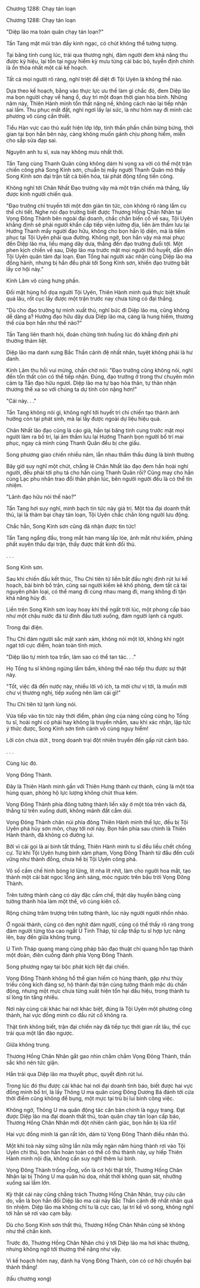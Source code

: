 




Chương 1288: Chạy tán loạn


Chương 1288: Chạy tán loạn

"Diệp lão ma toàn quân chạy tán loạn?"

Tần Tang mặt mũi tràn đầy kinh ngạc, có chút không thể tưởng tượng.

Tại băng tinh cung lúc, trải qua thương nghị, đám người đem khả năng thu được kỳ hiệu, lại tồn tại nguy hiểm kỳ mưu từng cái bác bỏ, tuyển định chính là ổn thỏa nhất một cái kế hoạch.

Tất cả mọi người rõ ràng, nghĩ triệt để diệt đi Tội Uyên là không thể nào.

Dựa theo kế hoạch, bằng vào thực lực ưu thế làm gì chắc đó, đem Diệp lão ma bọn người chạy về hang ổ, duy trì một đoạn thời gian hòa bình. Những năm này, Thiên Hành minh tổn thất nặng nề, không cách nào lại tiếp nhận sai lầm. Thu phục mất đất, nghỉ ngơi lấy lại sức, là như hôm nay đi minh các phương vô cùng cần thiết.

Tiểu Hàn vực cao thủ xuất hiện lớp lớp, tinh thần phấn chấn bừng bừng, thời gian tại bọn hắn bên này, càng không muốn gánh chịu phong hiểm, miễn cho sắp sửa đạp sai.

Nguyên anh tu sĩ, xưa nay không mưu nhất thời.

Tần Tang cùng Thanh Quân cũng không dám hi vọng xa vời có thể một trận chiến công phá Song Kính sơn, chuẩn bị mấy người Thanh Quân mò thấy Song Kính sơn đại trận tất cả biến hóa, tái phát động tổng tiến công.

Không nghĩ tới Chân Nhất Đạo trường vậy mà một trận chiến mà thắng, lấy được kinh người chiến quả.

"Đạo trưởng chỉ truyền tới một đơn giản tin tức, còn không rõ ràng lắm cụ thể chi tiết. Nghe nói đạo trưởng biết được Thương Hồng Chân Nhân tại Vọng Đông Thành bên ngoài đại doanh, chắc chắn biến cố về sau, Tội Uyên khẳng định sẽ phái người khẩn cấp tiếp viện lưỡng địa, liền âm thầm lưu lại Hướng Thanh mấy người đạo hữu, không cho bọn hắn lộ diện, mà là tiềm phục tại Tội Uyên phải qua đường. Không ngờ, bọn hắn vậy mà mai phục đến Diệp lão ma, liều mạng dây dưa, thẳng đến đạo trưởng đuổi tới. Một phen kịch chiến về sau, Diệp lão ma trước mặt mọi người thổ huyết, dẫn đến Tội Uyên quân tâm đại loạn. Đan Tống hai người xác nhận cùng Diệp lão ma đồng hành, nhưng bị hắn đều phái tới Song Kính sơn, khiến đạo trường bắt lấy cơ hội này."

Kính Lâm vô cùng hưng phấn.

Đối mặt hùng hổ dọa người Tội Uyên, Thiên Hành minh quả thực biệt khuất quá lâu, rốt cục lấy được một trận trước nay chưa từng có đại thắng.

"Dù cho đạo trưởng tự mình xuất thủ, nghĩ bức đi Diệp lão ma, cũng không dễ dàng a? Hướng đạo hữu dây dưa Diệp lão ma, càng là hung hiểm, thương thế của bọn hắn như thế nào?"

Tần Tang liên thanh hỏi, đoán chừng tình huống lúc đó khẳng định phi thường thảm liệt.

Diệp lão ma danh xưng Bắc Thần cảnh đệ nhất nhân, tuyệt không phải là hư danh.

Kính Lâm thu hồi vui mừng, chần chờ nói: "Đạo trưởng cũng không nói, nghĩ đến tổn thất còn có thể tiếp nhận. Đúng, đạo trưởng ở trong thư chuyên môn cảm tạ Tần đạo hữu ngươi. Diệp lão ma tự bạo hóa thân, tự thân nhận thương thế xa so với chúng ta dự tính còn nặng hơn!"

"Cái này. . ."

Tần Tang không nói gì, không nghĩ tới huyết trì chi chiến tạo thành ảnh hưởng còn tại phát sinh, mà lại lấy được ngoài dự liệu hiệu quả.

Chân Nhất lão đạo cũng là cáo già, hắn tại băng tinh cung trước mặt mọi người làm ra bố trí, lại âm thầm lưu lại Hướng Thanh bọn người bố trí mai phục, ngay cả mình cùng Thanh Quân đều bị che giấu.

Song phương giao chiến nhiều năm, lẫn nhau thẩm thấu đúng là bình thường

Bây giờ suy nghĩ một chút, chẳng lẽ Chân Nhất lão đạo đem hắn hoài nghi người, đều phái tới phụ tá cho hắn cùng Thanh Quân rồi? Cũng may cho hắn cùng Lạc phu nhân trao đổi thân phận lúc, bên người người đều là có thể tín nhiệm.

"Lãnh đạo hữu nói thế nào?"

Tần Tang hơi suy nghĩ, minh bạch tin tức này giá trị. Một tòa đại doanh thất thủ, lại là thảm bại chạy tán loạn, Tội Uyên chắc chắn lòng người lưu động.

Chắc hẳn, Song Kính sơn cũng đã nhận được tin tức!

Tần Tang ngẩng đầu, trong mắt hàn mang lấp lóe, ánh mắt như kiếm, phảng phất xuyên thấu đại trận, thấy được thất kinh đối thủ.

. . .

Song Kính sơn.

Sau khi chiến đấu kết thúc, Thu Chỉ tiên tử liền bắt đầu nghị định rút lui kế hoạch, bài binh bố trận, cũng sai người kiểm kê khố phòng, đem tất cả tài nguyên phân loại, có thể mang đi cùng nhau mang đi, mang không đi tận khả năng hủy đi.

Liền trên Song Kính sơn loay hoay khí thế ngất trời lúc, một phong cấp báo như một chậu nước đá từ đỉnh đầu tưới xuống, đám người lạnh cả người.

Trong đại điện.

Thu Chỉ đám người sắc mặt xanh xám, không nói một lời, không khí ngột ngạt tới cực điểm, hoàn toàn tĩnh mịch.

"Diệp lão tự mình tọa trấn, làm sao có thể tan tác. . ."

Họ Tống tu sĩ không ngừng lẩm bẩm, không thể nào tiếp thu được sự thật này.

"Tốt, việc đã đến nước này, nhiều lời vô ích, ta mời chư vị tới, là muốn mời chư vị thương nghị, tiếp xuống nên làm cái gì!"

Thu Chỉ tiên tử lạnh lùng nói.

Vừa tiếp vào tin tức này thời điểm, phản ứng của nàng cũng cùng họ Tống tu sĩ, hoài nghi có phải hay không là truyền nhầm, sau khi xác nhận, lập tức ý thức được, Song Kính sơn tình cảnh vô cùng nguy hiểm!

Lời còn chưa dứt , trong doanh trại đột nhiên truyền đến gấp rút cảnh báo.

. . .

Cùng lúc đó.

Vọng Đông Thành.

Đây là Thiên Hành minh gần với Thiên Hưng thành cự thành, cũng là một tòa hùng quan, phòng hộ lực lượng không chút thua kém.

Vọng Đông Thành phía đông tường thành liền xây ở một tòa trên vách đá, thẳng từ trên xuống dưới, không mảnh đất cắm dùi.

Vọng Đông Thành chân núi phía đông Thiên Hành minh thế lực, đều bị Tội Uyên phá hủy sơn môn, chạy tới nơi này. Bọn hắn phía sau chính là Thiên Hành thành, đã không có đường lui.

Bởi vì cái gọi là ai binh tất thắng, Thiên Hành minh tu sĩ đều liều chết chống cự. Từ khi Tội Uyên hưng binh xâm phạm, Vọng Đông Thành từ đầu đến cuối vững như thành đồng, chưa hề bị Tội Uyên công phá.

Vô số cấm chế hình bóng lơ lửng, lít nha lít nhít, làm cho người hoa mắt, tạo thành một cái bát ngọc lồng ánh sáng, móc ngược trên bầu trời Vọng Đông Thành.

Trên tường thành càng có dày đặc cấm chế, thật dày huyền băng cùng tường thành hòa làm một thể, vô cùng kiên cố.

Rộng chừng trăm trượng trên tường thành, lúc này người người nhốn nháo.

Ở ngoài thành, cũng có đen nghịt đám người, cũng có thể thấy rõ ràng trong đám người từng tòa cao ngất U Tinh Tháp, từ cấp thấp tu sĩ hợp lực nâng lên, bay đến giữa không trung.

U Tinh Tháp quang mang cùng pháp bảo đạo thuật chi quang hỗn tạp thành một đoàn, điên cuồng đánh phía Vọng Đông Thành.

Song phương ngay tại bộc phát kịch liệt đại chiến.

Vọng Đông Thành không hổ thế gian hiếm có hùng thành, gặp như thủy triều công kích đáng sợ, hộ thành đại trận cùng tường thành mặc dù chấn động, nhưng một mực chưa từng xuất hiện tổn hại dấu hiệu, trong thành tu sĩ lòng tin tăng nhiều.

Nơi này cùng cái khác hai nơi khác biệt, đúng là Tội Uyên một phương công thành, hai vực đồng minh co đầu rút cổ không ra.

Thật tình không biết, trận đại chiến này đã tiếp tục thời gian rất lâu, thế cục trải qua một lần đảo ngược.

Giữa không trung.

Thương Hồng Chân Nhân gắt gao nhìn chằm chằm Vọng Đông Thành, thần sắc khó nén tức giận.

Hắn trải qua Diệp lão ma thuyết phục, quyết định rút lui.

Trong lúc đó thu được cái khác hai nơi đại doanh tình báo, biết được hai vực đồng minh bố trí, là lấy Thông U ma quân cùng Đông Dương Bá đánh tới cửa thời điểm cũng không để bụng, một mực tại trù bị lui binh công việc.

Không ngờ, Thông U ma quân động tác căn bản chính là ngụy trang. Đạt được Diệp lão ma đại doanh thất thủ, toàn quân chạy tán loạn cấp báo, Thương Hồng Chân Nhân mới đột nhiên cảnh giác, bọn hắn bị lừa rồi!

Hai vực đồng minh lá gan rất lớn, dám từ Vọng Đông Thành điều nhân thủ.

Một khi toà này sừng sững lần nữa mấy ngàn năm hùng thành rơi vào Tội Uyên chi thủ, bọn hắn hoàn toàn có thể cố thủ thành này, uy hiếp Thiên Hành minh nội địa, không cần suy nghĩ thêm lui binh.

Vọng Đông Thành trống rỗng, vốn là cơ hội thật tốt, Thương Hồng Chân Nhân lại bị Thông U ma quân hù dọa, nhất thời không quan sát, nhưỡng xuống sai lầm lớn.

Kỳ thật cái này cũng chẳng trách Thương Hồng Chân Nhân, truy cứu căn do, vẫn là bọn hắn đối Diệp lão ma cái này Bắc Thần cảnh đệ nhất nhân quá tín nhiệm. Diệp lão ma không chỉ tu là cực cao, lại trí kế vô song, không nghĩ tới hắn sẽ rơi vào cạm bẫy.

Dù cho Song Kính sơn thất thủ, Thương Hồng Chân Nhân cũng sẽ không như thế chấn kinh.

Trước đó, Thương Hồng Chân Nhân chú ý tới Diệp lão ma hơi khác thường, nhưng không ngờ tới thương thế nặng như vậy.

Vì kế hoạch hôm nay, đánh hạ Vọng Đông Thành, còn có cơ hội chuyển bại thành thắng!

(tấu chương xong)




